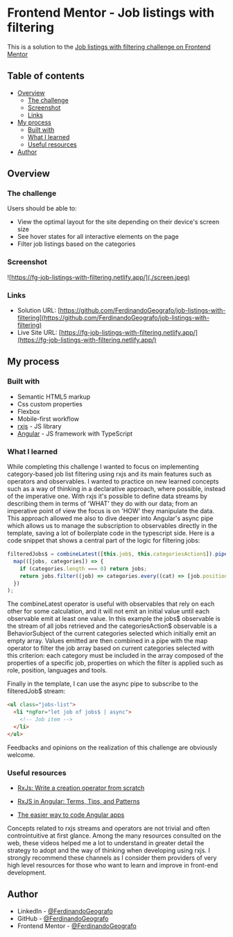 # Frontend Mentor - Job listings with filtering

This is a solution to the [Job listings with filtering challenge on Frontend Mentor](https://www.frontendmentor.io/challenges/job-listings-with-filtering-ivstIPCt)

## Table of contents

- [Overview](#overview)
  - [The challenge](#the-challenge)
  - [Screenshot](#screenshot)
  - [Links](#links)
- [My process](#my-process)
  - [Built with](#built-with)
  - [What I learned](#what-i-learned)
  - [Useful resources](#useful-resources)
- [Author](#author)

## Overview

### The challenge

Users should be able to:

- View the optimal layout for the site depending on their device's screen size
- See hover states for all interactive elements on the page
- Filter job listings based on the categories

### Screenshot

![https://fg-job-listings-with-filtering.netlify.app/](./screen.jpeg)

### Links

- Solution URL: [https://github.com/FerdinandoGeografo/job-listings-with-filtering](https://github.com/FerdinandoGeografo/job-listings-with-filtering)
- Live Site URL: [https://fg-job-listings-with-filtering.netlify.app/](https://fg-job-listings-with-filtering.netlify.app/)

## My process

### Built with

- Semantic HTML5 markup
- Css custom properties
- Flexbox
- Mobile-first workflow
- [rxjs](https://rxjs.dev/) - JS library
- [Angular](https://angular.io/docs) - JS framework with TypeScript

### What I learned

While completing this challenge I wanted to focus on implementing category-based job list filtering using rxjs and its main features such as operators and observables.
I wanted to practice on new learned concepts such as a way of thinking in a declarative approach, where possible, instead of the imperative one.
With rxjs it's possible to define data streams by describing them in terms of 'WHAT' they do with our data; from an imperative point of view the focus is on 'HOW' they manipulate the data.
This approach allowed me also to dive deeper into Angular's async pipe which allows us to manage the subscription to observables directly in the template, saving a lot of boilerplate code in the typescript side.
Here is a code snippet that shows a central part of the logic for filtering jobs:

```ts
filteredJobs$ = combineLatest([this.job$, this.categoriesAction$]).pipe(
  map(([jobs, categories]) => {
    if (categories.length === 0) return jobs;
    return jobs.filter((job) => categories.every((cat) => [job.position, job.role, job.level, ...job.languages, ...job.tools].includes(cat)));
  })
);
```

The combineLatest operator is useful with observables that rely on each other for some calculation, and it will not emit an initial value until each observable emit at least one value.
In this example the jobs$ observable is the stream of all jobs retrieved and the categoriesAction$ observable is a BehaviorSubject of
the current categories selected which initially emit an empty array.
Values emitted are then combined in a pipe with the map operator to filter the job array based on current categories selected with this criterion:
each category must be included in the array composed of the properties of a specific job, properties on which the filter is applied such as role, position, languages and tools.

Finally in the template, I can use the async pipe to subscribe to the filteredJob$ stream:

```html
<ul class="jobs-list">
  <li *ngFor="let job of jobs$ | async">
    <!-- Job item -->
  </li>
</ul>
```

Feedbacks and opinions on the realization of this challenge are obviously welcome.

### Useful resources

- [RxJs: Write a creation operator from scratch](https://www.youtube.com/watch?v=_obSErq6fmw&list=PLUioGv_6G9YLjYtrWAZ4ZcFB-YtFueQMv)

- [RxJS in Angular: Terms, Tips, and Patterns](https://www.youtube.com/watch?v=vtCDRiG__D4&t=2019s)

- [The easier way to code Angular apps](https://www.youtube.com/watch?v=skOTEbGwncE)

Concepts related to rxjs streams and operators are not trivial and often controintuitive at first glance. Among the many resources consulted on the web, these videos helped me a lot to understand in greater detail the strategy to adopt and the way of thinking when developing using rxjs.
I strongly recommend these channels as I consider them providers of very high level resources for those who want to learn and improve in front-end development.

## Author

- LinkedIn - [@FerdinandoGeografo](https://www.linkedin.com/in/ferdinandogeografo/)
- GitHub - [@FerdinandoGeografo](https://github.com/FerdinandoGeografo/job-listings-with-filtering)
- Frontend Mentor - [@FerdinandoGeografo](https://www.frontendmentor.io/profile/FerdinandoGeografo)
